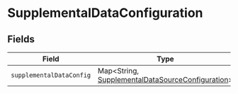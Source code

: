 # SupplementalDataConfiguration


## Fields

| Field                                                                                                           | Type                                                                                                            | Required                                                                                                        | Description                                                                                                     |
| --------------------------------------------------------------------------------------------------------------- | --------------------------------------------------------------------------------------------------------------- | --------------------------------------------------------------------------------------------------------------- | --------------------------------------------------------------------------------------------------------------- |
| `supplementalDataConfig`                                                                                        | Map\<String, [SupplementalDataSourceConfiguration](../../models/shared/SupplementalDataSourceConfiguration.md)> | :heavy_minus_sign:                                                                                              | N/A                                                                                                             |
